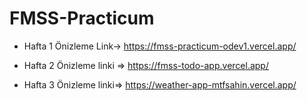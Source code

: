 # FMSS-Practicum
 
* Hafta 1 Önizleme Link-> https://fmss-practicum-odev1.vercel.app/

* Hafta 2 Önizleme linki => https://fmss-todo-app.vercel.app/

* Hafta 3 Önizleme linki=> https://weather-app-mtfsahin.vercel.app/
